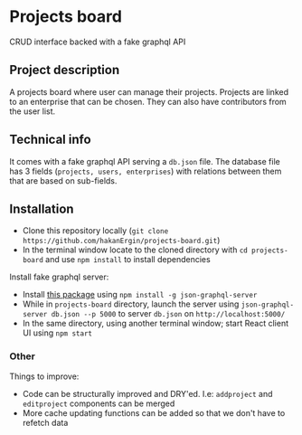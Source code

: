 # Projects board

CRUD interface backed with a fake graphql API

## Project description

A projects board where user can manage their projects. Projects are linked to an enterprise that can be chosen. They can also have contributors from the user list.

## Technical info

It comes with a fake graphql API serving a `db.json` file. The database file has 3 fields (`projects, users, enterprises`) with relations between them that are based on sub-fields.

## Installation

- Clone this repository locally (`git clone https://github.com/hakanErgin/projects-board.git`)
- In the terminal window locate to the cloned directory with `cd projects-board` and use `npm install` to install dependencies

Install fake graphql server:

- Install [this package](https://github.com/marmelab/json-graphql-server) using `npm install -g json-graphql-server`
- While in `projects-board` directory, launch the server using `json-graphql-server db.json --p 5000` to server `db.json` on `http://localhost:5000/`
- In the same directory, using another terminal window; start React client UI using `npm start`

### Other

Things to improve:

- Code can be structurally improved and DRY'ed. I.e: `addproject` and `editproject` components can be merged
- More cache updating functions can be added so that we don't have to refetch data
